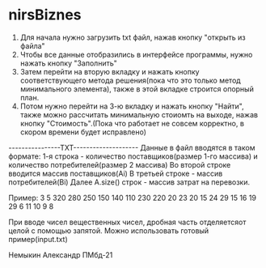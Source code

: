 # nirsBiznes
1. Для начала нужно загрузить txt файл, нажав кнопку "открыть из файла"
2. Чтобы все данные отобразились в интерфейсе программы, нужно нажать кнопку "Заполнить"
3. Затем перейти на вторую вкладку и нажать кнопку соответствующего метода решения(пока что это только метод минимального элемента), также в этой вкладке строится опорный план.
4. Потом нужно перейти на 3-ю вкладку и нажать кнопку "Найти", также можно рассчитать минимальную стоиомть на выходе, нажав кнопку "Стоимость".(Пока что работает не совсем корректно, в скором времени будет исправлено)

----------------TXT--------------------
Данные в файл вводятся в таком формате:
1-я строка - количество поставщиков(размер 1-го массива) и количество потребителей(размер 2 массива)
Во второй строке вводится массив поставщиков(Ai)
В третьей строке - массив потребителей(Bi)
Далее A.size() строк - массив затрат на перевозки.

Пример:
3 5
320 280 250
150 140 110 230 220
20 23 20 15 24
29 15 16 19 29
6 11 10 9 8



При вводе чисел вещественных чисел, дробная часть отделяетсяот целой с помощью запятой.
Можно использовать готовый пример(input.txt)


Немыкин Александр ПМбд-21

